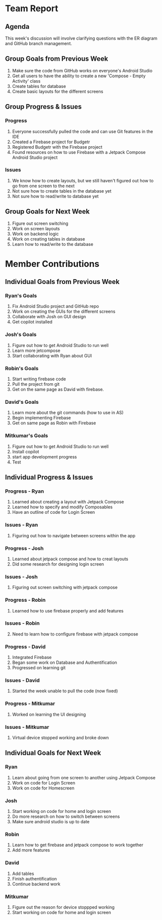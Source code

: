 # Team Report

## Agenda
This week's discussion will involve clarifying questions with the ER diagram and GitHub branch management.

## Group Goals from Previous Week
1. Make sure the code from GitHub works on everyone's Android Studio
2. Get all users to have the ability to create a new 'Compose - Empty Activity' class
3. Create tables for database
4. Create basic layouts for the different screens

## Group Progress & Issues
### Progress
1. Everyone successfully pulled the code and can use Git features in the IDE
2. Created a Firebase project for Budgetr
3. Registered Budgetr with the Firebase project
4. Found resources on how to use Firebase with a Jetpack Compose Android Studio project

### Issues
1. We know how to create layouts, but we still haven't figured out how to go from one screen to the next
2. Not sure how to create tables in the database yet
3. Not sure how to read/write to database yet

## Group Goals for Next Week
1. Figure out screen switching
2. Work on screen layouts
3. Work on backend logic
4. Work on creating tables in database
5. Learn how to read/write to the database

# Member Contributions

## Individual Goals from Previous Week
### Ryan's Goals
1. Fix Android Studio project and GitHub repo
2. Work on creating the GUIs for the different screens
3. Collaborate with Josh on GUI design
4. Get copilot installed

### Josh's Goals
1. Figure out how to get Android Studio to run well
2. Learn more jetcompose
3. Start collaborating with Ryan about GUI

### Robin's Goals
1. Start writing firebase code
2. Pull the project from git
3. Get on the same page as David with firebase.

### David's Goals
1. Learn more about the git commands (how to use in AS)
2. Begin implementing Firebase
3. Get on same page as Robin with Firebase

### Mitkumar's Goals
1. Figure out how to get Android Studio to run well
2. Install copilot
3. start app development progress
4. Test

## Individual Progress & Issues
### Progress - Ryan
1. Learned about creating a layout with Jetpack Compose
2. Learned how to specify and modify Composables
3. Have an outline of code for Login Screen

### Issues - Ryan
1. Figuring out how to navigate between screens within the app

### Progress - Josh
1. Learned about jetpack compose and how to creat layouts
2. Did some research for designing login screen 
### Issues - Josh
1. Figuring out screen switching with jetpack compose

### Progress - Robin
1. Learned how to use firebase properly and add features
### Issues - Robin
2. Need to learn how to configure firebase with jetpack compose

### Progress - David
1. Integrated Firebase
2. Began some work on Database and Authentification
3. Progressed on learning git

### Issues - David
1. Started the week unable to pull the code (now fixed)
   
### Progress - Mitkumar
1. Worked on learning the UI designing

### Issues - Mitkumar
1. Virtual device stopped working and broke down
   
## Individual Goals for Next Week
### Ryan
1. Learn about going from one screen to another using Jetpack Compose
2. Work on code for Login Screen
3. Work on code for Homescreen

### Josh
1. Start working on code for home and login screen
2. Do more research on how to switch between screens
3. Make sure android studio is up to date

### Robin
1. Learn how to get firebase and jetpack compose to work together
2. Add more features

### David
1. Add tables
2. Finish authentification
3. Continue backend work 
 
### Mitkumar
1. Figure out the reason for device stoppped working
2. Start working on code for home and login screen
